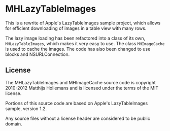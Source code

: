 # MHLazyTableImages

This is a rewrite of Apple's LazyTableImages sample project, which allows for efficient downloading of images in a table view with many rows.

The lazy image loading has been refactored into a class of its own, `MHLazyTableImages`, which makes it very easy to use. The class `MHImageCache` is used to cache the images. The code has also been changed to use blocks and NSURLConnection.

## License

The MHLazyTableImages and MHImageCache source code is copyright 2010-2012 Matthijs Hollemans and is licensed under the terms of the MIT license.

Portions of this source code are based on Apple's LazyTableImages sample, version 1.2.

Any source files without a license header are considered to be public domain.
